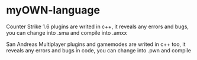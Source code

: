 # myOWN-language

Counter Strike 1.6 plugins are writed in c++, it reveals any errors and bugs, you can change into .sma and compile into .amxx

San Andreas Multiplayer plugins and gamemodes are writed in c++ too, it reveals any errors and bugs in code, you can change into .pwn and compile
